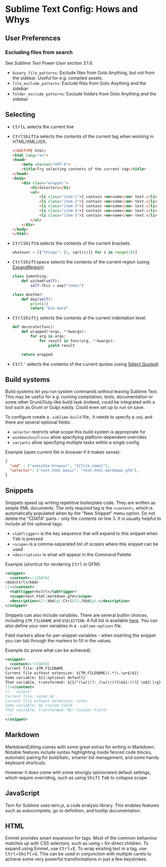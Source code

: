 # Sublime Text Config: Hows and Whys

## User Preferences
### Excluding files from search
See _Sublime Text Power User_ section 3.1.6.

* `binary_file_patterns`: Exclude files from Goto Anything, but not from the
    sidebar. Useful for e.g. compiled assets.
* `file_exclude_patterns`: Exclude files from Goto Anything _and_ the sidebar
* `folder_exclude_patterns`: Exclude folders from Goto Anything _and_ the
    sidebar

## Selecting
* <kbd>Ctrl</kbd><kbd>L</kbd> selects the current line
* <kbd>Ctrl</kbd><kbd>Shift</kbd><kbd>a</kbd> selects the contents of the
    current tag when working in HTML/XML/JSX.

    ```html
    <!DOCTYPE html>
    <html lang="en">
    <head>
        <meta charset="UTF-8">
        <title>Try selecting contents of the current tag</title>
    </head>
    <body>
        <div class="wrapper">
            <h1>Selectors</h1>
            <ul>
                <li class="item-1">I contain <em>some</em> text.</li>
                <li class="item-2">I contain <em>some</em> text.</li>
                <li class="item-3">I contain <em>some</em> text.</li>
                <li class="item-4">I contain <em>some</em> text.</li>
                <li class="item-5">I contain <em>some</em> text.</li>
            </ul>
        </div>
    </body>
    </html>
    ```

* <kbd>Ctrl</kbd><kbd>Shift</kbd><kbd>m</kbd> selects the contents of the
    current brackets.

    ```python
    whatever = [{"things": [1, sqrt(i)]} for i in range(10)]
    ```

* <kbd>Ctrl</kbd><kbd>Shift</kbd><kbd>space</kbd> selects the contents of the
    current region (using [ExpandRegion][pkg:expand-region]).

    ```python  
    class Something:
        def wicked(self):
            self.this = way("comes")  

    class Another:
        def day(self):
            print(2)
            return "Die Hard"
    ```

* <kbd>Ctrl</kbd><kbd>Shift</kbd><kbd>j</kbd> selects the contents at the
    current indentation level.

    ```python
    def decorate(func):
        def wrapped(*args, **kwargs):
            for arg in args:
                for result in func(arg, **kwargs):
                    yield result

        return wrapped
    ```

* <kbd>Ctrl</kbd><kbd>'</kbd> selects the contents of the current quotes (using [Select Quoted][pkg:select-quoted])


## Build systems
Build systems let you run system commands without leaving Sublime Text. This
may be useful for e.g. running compilation, tests, documentation or some other
Grunt/Gulp-like build task (indeed, could be integrated with a tool such as
Grunt or Gulp) easily. Could even set up to run on save.

To configure create a `.sublime-build` file,. It needs to specify a `cmd`, and there are several optional fields:

* `selector` restricts what scope this build system is appropriate for
* `windows`/`osx`/`linux` allow specifying platform-dependent overrides
* `variants` allow specifying multiple tasks within a single config

Example (open current file in browser if it makes sense):

```json
{
  "cmd" : ["sensible-browser", "${file_name}"],
  "selector": ["text.html.basic", "text.html.markdown.gfm"],
}
```


## Snippets
Snippets speed up writing repetitive boilerplate code. They are written as
simple XML documents. The only required tag is the `<content>`, which is
automatically populated when by the "New Snippet" menu option. Do not delete
the "CDATA" parts - only the contents on line 3. It is usually helpful to
include all the optional tags:

* `<tabTrigger>` is the key sequence that will expand to this snippet when
    <kbd>Tab</kbd> is pressed
* `<scope>` is a comma-separated list of scopes where this snippet can be
    used
* `<description>` is what will appear in the Command Palette

Example (shortcut for rendering <kbd>Ctrl</kbd> in GFM):

```xml
<snippet>
  <content><![CDATA[
<kbd>Ctrl</kbd>
]]></content>
  <tabTrigger>kctrl</tabTrigger>
  <scope>text.html.markdown.gfm</scope>
  <description>&lt;kbd&gt;Ctrl&lt;/kbd&gt;</description>
</snippet>
```

Snippets can also include variables. There are several builtin choices, 
including `$TM_FILENAME` and `$SELECTION`. A full list is available 
[here][ref:snippets]. You can also define your own variables in a 
`.sublime-options` file.

Field markers allow for per-snippet variables - when inserting the snippet you 
can tab through the markers to fill in the values.

Example (to prove what can be achieved):

```xml
<snippet>
  <content><![CDATA[
Current file: $TM_FILENAME
Current file without extension: ${TM_FILENAME/(.*)\.\w+$/$1}
Some variable: ${1:optional default}
That variable, transformed: ${1/^(\w)|(?:_(\w))/(?1\U$1:)(?2 \U$2:)/g}
]]></content>
<!-- output:
Current file: notes.md
Current file without extension: notes
Some variable: my custom field
That variable, transformed: My! Custom! Field!
-->
</snippet>
```


## Markdown
MarkdownEditing comes with some great extras for writing in Markdown. Notable
features include syntax highlighting inside fenced code blocks, automatic
pairing for bold/italic, smarter list management, and some handy keyboard
shortcuts.

However it does come with some strongly opinionated default settings, which
require overriding, such as using <kbd>Shift</kbd> <kbd>Tab</kbd> to collapse
scope.

## JavaScript
Tern for Sublime uses tern.js, a code analysis library. This enables features
such as autocomplete, go to definition, and tooltip documentation.

## HTML
Emmet provides smart expansion for tags. Most of the common behaviour matches
up with CSS selectors, such as using `>` for direct children. To expand using
Emmet, use <kbd>Ctrl</kbd>+<kbd>E</kbd>. To wrap existing text in a tag, use
<kbd>Ctrl</kbd>+<kbd>Shift</kbd>+<kbd>G</kbd>. This can be used in conjunction
with multiple carets to achieve some very powerful transformations in just a
few keystrokes.

[pkg:select-quoted]: https://github.com/int3h/SublimeSelectQuoted
[pkg:expand-region]: https://github.com/aronwoost/sublime-expand-regihereon
[ref:snippets]: http://docs.sublimetext.info/en/latest/extensibility/snippets.html#environment-variables
